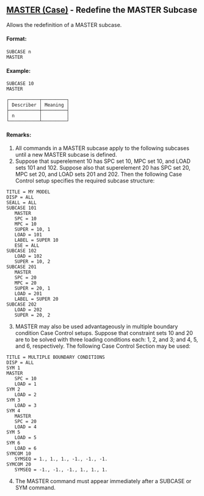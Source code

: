 ## [MASTER (Case)](https://nexus.hexagon.com/documentationcenter/bundle/MSC_Nastran_2022.4/page/Nastran_Combined_Book/qrg/casecontrol4a/TOC.MASTER.Case.xhtml) - Redefine the MASTER Subcase

Allows the redefinition of a MASTER subcase.

#### Format:

```nastran
SUBCASE n
MASTER
```

#### Example:

```nastran
SUBCASE 10
MASTER
```

```text
┌───────────┬─────────┐
│ Describer │ Meaning │
├───────────┼─────────┤
│ n         │         │
└───────────┴─────────┘
```

#### Remarks:

1. All commands in a MASTER subcase apply to the following subcases until a new MASTER subcase is defined.
2. Suppose that superelement 10 has SPC set 10, MPC set 10, and LOAD sets 101 and 102. Suppose also that superelement 20 has SPC set 20, MPC set 20, and LOAD sets 201 and 202. Then the following Case Control setup specifies the required subcase structure:

```nastran
TITLE = MY MODEL
DISP = ALL
SEALL = ALL
SUBCASE 101
   MASTER
   SPC = 10
   MPC = 10
   SUPER = 10, 1
   LOAD = 101
   LABEL = SUPER 10
   ESE = ALL
SUBCASE 102
   LOAD = 102
   SUPER = 10, 2
SUBCASE 201
   MASTER
   SPC = 20
   MPC = 20
   SUPER = 20, 1
   LOAD = 201
   LABEL = SUPER 20
SUBCASE 202
   LOAD = 202
   SUPER = 20, 2
```

3. MASTER may also be used advantageously in multiple boundary condition Case Control setups. Suppose that constraint sets 10 and 20 are to be solved with three loading conditions each: 1, 2, and 3; and 4, 5, and 6, respectively. The following Case Control Section may be used:

```nastran
TITLE = MULTIPLE BOUNDARY CONDITIONS  
DISP = ALL
SYM 1
MASTER
   SPC = 10
   LOAD = 1
SYM 2
   LOAD = 2
SYM 3
   LOAD = 3
SYM 4
   MASTER
   SPC = 20
   LOAD = 4
SYM 5
   LOAD = 5
SYM 6
   LOAD = 6
SYMCOM 10
   SYMSEQ = 1., 1., 1., -1., -1., -1.
SYMCOM 20
   SYMSEQ = -1., -1., -1., 1., 1., 1.
```

4. The MASTER command must appear immediately after a SUBCASE or SYM command.
